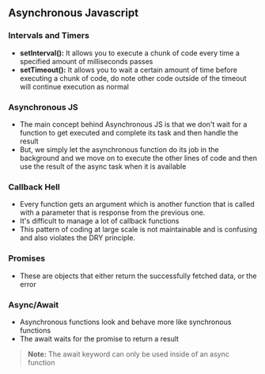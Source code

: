 ## Asynchronous Javascript
### Intervals and Timers
* **setInterval():** It allows you to execute a chunk of code every time a specified amount of milliseconds passes
* **setTimeout():** It allows you to wait a certain amount of time before executing a chunk of code, do note other code outside of the timeout will continue execution as normal

### Asynchronous JS
* The main concept behind Asynchronous JS is that we don't wait for a function to get executed and complete its task and then handle the result
* But, we simply let the asynchronous function do its job in the background and we move on to execute the other lines of code and then use the result of the async task when it is available

### Callback Hell
*  Every function gets an argument which is another function that is called with a parameter that is response from the previous one.
* It's difficult to manage a lot of callback functions
* This pattern of coding at large scale is not maintainable and is confusing and also violates the DRY principle.

### Promises
* These are objects that either return the successfully fetched data, or the error

### Async/Await
* Asynchronous functions look and behave more like synchronous functions
* The await waits for the promise to return a result
> **Note:** The await keyword can only be used inside of an async function